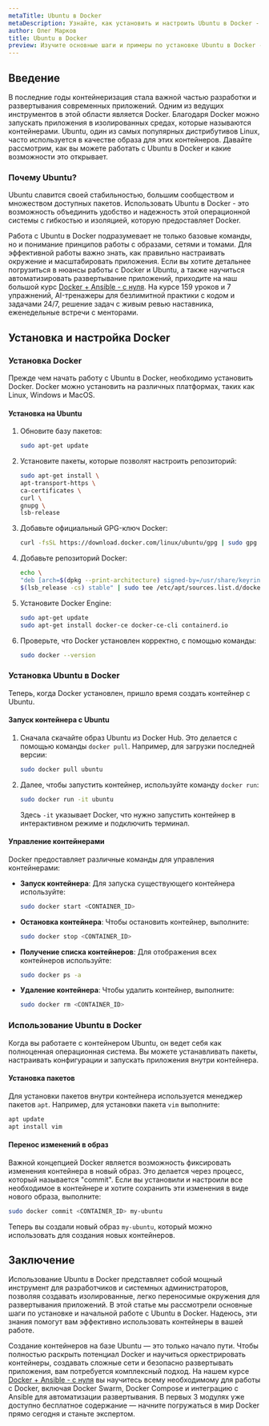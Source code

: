 ```yaml
---
metaTitle: Ubuntu в Docker
metaDescription: Узнайте, как установить и настроить Ubuntu в Docker - изучите процедуры создания и управления контейнерами на базе Ubuntu
author: Олег Марков
title: Ubuntu в Docker
preview: Изучите основные шаги и примеры по установке Ubuntu в Docker - от базовой настройки до создания и управления контейнерами
---
```


## Введение

В последние годы контейнеризация стала важной частью разработки и развертывания современных приложений. Одним из ведущих инструментов в этой области является Docker. Благодаря Docker можно запускать приложения в изолированных средах, которые называются контейнерами. Ubuntu, один из самых популярных дистрибутивов Linux, часто используется в качестве образа для этих контейнеров. Давайте рассмотрим, как вы можете работать с Ubuntu в Docker и какие возможности это открывает.

### Почему Ubuntu?

Ubuntu славится своей стабильностью, большим сообществом и множеством доступных пакетов. Использовать Ubuntu в Docker - это возможность объединить удобство и надежность этой операционной системы с гибкостью и изоляцией, которую предоставляет Docker.

Работа с Ubuntu в Docker подразумевает не только базовые команды, но и понимание принципов работы с образами, сетями и томами. Для эффективной работы важно знать, как правильно настраивать окружение и масштабировать приложения. Если вы хотите детальнее погрузиться в нюансы работы с Docker и Ubuntu, а также научиться автоматизировать развертывание приложений, приходите на наш большой курс [Docker + Ansible - с нуля](https://purpleschool.ru/course/docker). На курсе 159 уроков и 7 упражнений, AI-тренажеры для безлимитной практики с кодом и задачами 24/7, решение задач с живым ревью наставника, еженедельные встречи с менторами.

## Установка и настройка Docker

### Установка Docker

Прежде чем начать работу с Ubuntu в Docker, необходимо установить Docker. Docker можно установить на различных платформах, таких как Linux, Windows и MacOS.

#### Установка на Ubuntu

1. Обновите базу пакетов:

   ```bash
   sudo apt-get update
   ```

2. Установите пакеты, которые позволят настроить репозиторий:

   ```bash
   sudo apt-get install \
   apt-transport-https \
   ca-certificates \
   curl \
   gnupg \
   lsb-release
   ```

3. Добавьте официальный GPG-ключ Docker:

   ```bash
   curl -fsSL https://download.docker.com/linux/ubuntu/gpg | sudo gpg --dearmor -o /usr/share/keyrings/docker-archive-keyring.gpg
   ```

4. Добавьте репозиторий Docker:

   ```bash
   echo \
   "deb [arch=$(dpkg --print-architecture) signed-by=/usr/share/keyrings/docker-archive-keyring.gpg] https://download.docker.com/linux/ubuntu \
   $(lsb_release -cs) stable" | sudo tee /etc/apt/sources.list.d/docker.list > /dev/null
   ```

5. Установите Docker Engine:

   ```bash
   sudo apt-get update
   sudo apt-get install docker-ce docker-ce-cli containerd.io
   ```

6. Проверьте, что Docker установлен корректно, с помощью команды:

   ```bash
   sudo docker --version
   ```

### Установка Ubuntu в Docker

Теперь, когда Docker установлен, пришло время создать контейнер с Ubuntu.

#### Запуск контейнера с Ubuntu

1. Сначала скачайте образ Ubuntu из Docker Hub. Это делается с помощью команды `docker pull`. Например, для загрузки последней версии:

   ```bash
   sudo docker pull ubuntu
   ```

2. Далее, чтобы запустить контейнер, используйте команду `docker run`:

   ```bash
   sudo docker run -it ubuntu
   ```

   Здесь `-it` указывает Docker, что нужно запустить контейнер в интерактивном режиме и подключить терминал.

#### Управление контейнерами

Docker предоставляет различные команды для управления контейнерами:

- **Запуск контейнера**: Для запуска существующего контейнера используйте:

  ```bash
  sudo docker start <CONTAINER_ID>
  ```

- **Остановка контейнера**: Чтобы остановить контейнер, выполните:

  ```bash
  sudo docker stop <CONTAINER_ID>
  ```

- **Получение списка контейнеров**: Для отображения всех контейнеров используйте:

  ```bash
  sudo docker ps -a
  ```

- **Удаление контейнера**: Чтобы удалить контейнер, выполните:

  ```bash
  sudo docker rm <CONTAINER_ID>
  ```

### Использование Ubuntu в Docker

Когда вы работаете с контейнером Ubuntu, он ведет себя как полноценная операционная система. Вы можете устанавливать пакеты, настраивать конфигурации и запускать приложения внутри контейнера.

#### Установка пакетов

Для установки пакетов внутри контейнера используется менеджер пакетов `apt`. Например, для установки пакета `vim` выполните:

```bash
apt update
apt install vim
```

#### Перенос изменений в образ

Важной концепцией Docker является возможность фиксировать изменения контейнера в новый образ. Это делается через процесс, который называется "commit". Если вы установили и настроили все необходимое в контейнере и хотите сохранить эти изменения в виде нового образа, выполните:

```bash
sudo docker commit <CONTAINER_ID> my-ubuntu
```

Теперь вы создали новый образ `my-ubuntu`, который можно использовать для создания новых контейнеров.

## Заключение

Использование Ubuntu в Docker представляет собой мощный инструмент для разработчиков и системных администраторов, позволяя создавать изолированные, легко переносимые окружения для развертывания приложений. В этой статье мы рассмотрели основные шаги по установке и начальной работе с Ubuntu в Docker. Надеюсь, эти знания помогут вам эффективно использовать контейнеры в вашей работе.

Создание контейнеров на базе Ubuntu — это только начало пути. Чтобы полностью раскрыть потенциал Docker и научиться оркестрировать контейнеры, создавать сложные сети и безопасно развертывать приложения, вам потребуется комплексный подход. На нашем курсе [Docker + Ansible - с нуля](https://purpleschool.ru/course/docker) вы научитесь всему необходимому для работы с Docker, включая Docker Swarm, Docker Compose и интеграцию с Ansible для автоматизации развертывания. В первых 3 модулях уже доступно бесплатное содержание — начните погружаться в мир Docker прямо сегодня и станьте экспертом.
